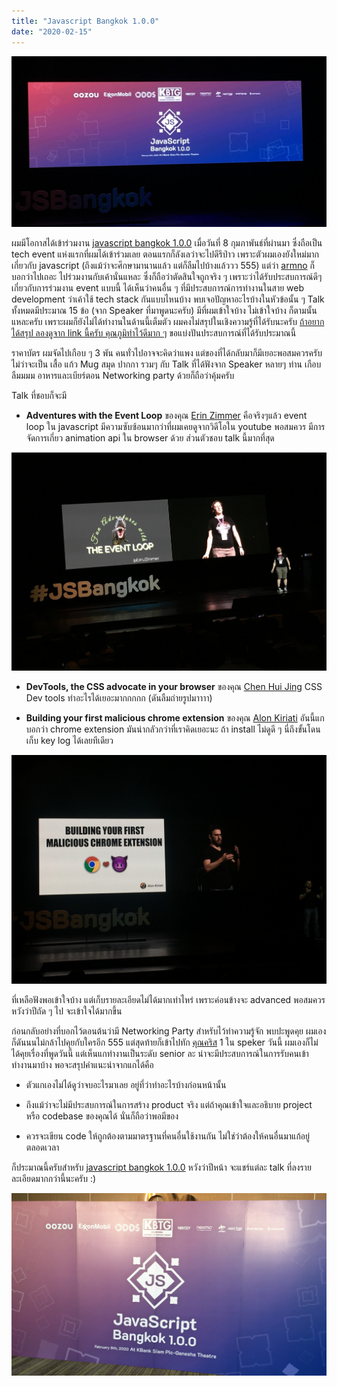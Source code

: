 ```yaml
---
title: "Javascript Bangkok 1.0.0"
date: "2020-02-15"
---
```


![js-bangkok-2020](js_bkk_01.jpg)

ผมมีโอกาสได้เข้าร่วมงาน [javascript bangkok 1.0.0](https://javascriptbangkok.com/) เมื่อวันที่ 8 กุมภาพันธ์ที่ผ่านมา ซึ่งถือเป็น tech event แห่งแรกที่ผมได้เข้าร่วมเลย ตอนแรกก็ลังเลว่าจะไปดีรึป่าว เพราะตัวผมเองยังใหม่มากเกี่ยวกับ javascript (ถึงแม้ว่าจะศึกษามานานแล้ว แต่ก็ลืมไปบ้างแล้ววว 555) แต่ว่า [armno](https://armno.in.th/) ก็บอกว่าไปเถอะ ไปร่วมงานกับเค้านั่นแหละ ซึ่งก็ถือว่าตัดสินใจถูกจริง ๆ เพราะว่าได้รับประสบการณ์ดีๆ เกี่ยวกับการร่วมงาน event แบบนี้ ได้เห็นว่าคนอื่น ๆ ที่มีประสบการณ์การทำงานในสาย web development ว่าเค้าใช้ tech stack กันแบบไหนบ้าง พบเจอปัญหาอะไรบ้างในหัวข้อนั้น ๆ Talk ทั้งหมดมีประมาณ 15 ข้อ (จาก Speaker ที่มาพูดนะครับ) มีที่ผมเข้าใจบ้าง ไม่เข้าใจบ้าง ก็ตามนั้นแหละครับ เพราะผมก็ยังไม่ได้ทำงานในด้านนี้เต็มตัว ผมคงไม่สรุปในเชิงความรู้ที่ได้รับนะครับ [ถ้าอยากได้สรุป ลองดูจาก link นี้ครับ คุณภูมิทำไว้ดีมาก ๆ](https://www.facebook.com/hashtag/%E0%B8%AA%E0%B8%A3%E0%B8%B8%E0%B8%9Bjavascriptbangkok?source=feed_text&epa=HASHTAG) ขอแบ่งปันประสบการณ์ที่ได้รับประมาณนี้

ราคาบัตร ผมจัดไปเกือบ ๆ 3 พัน คนทั่วไปอาจจะคิดว่าแพง แต่ของที่ได้กลับมาก็มีเยอะพอสมควรครับ ไม่ว่าจะเป็น เสื้อ แก้ว Mug สมุด ปากกา รวมๆ กับ Talk ที่ได้ฟังจาก Speaker หลายๆ ท่าน เกือบลืมมมม อาหารและเบียร์ตอน Networking party ด้วยก็ถือว่าคุ้มครับ

Talk ที่ชอบก็จะมี

- **Adventures with the Event Loop** ของคุณ [Erin Zimmer](https://ez.codes/) คือจริงๆแล้ว event loop ใน javascript มีความซับซ้อนมากว่าที่ผมเคยดูจากวิดีโอใน youtube พอสมควร มีการจัดการเกี่ยว animation api ใน browser ด้วย ส่วนตัวชอบ talk นี้มากที่สุด

![event loop](event_loop.jpg)

- **DevTools, the CSS advocate in your browser** ของคุณ [Chen Hui Jing](https://www.chenhuijing.com/) CSS Dev tools ทำอะไรได้เยอะมากกกกก (ดันลืมถ่ายรูปมาาาา)

- **Building your first malicious chrome extension** ของคุณ [Alon Kiriati](https://www.linkedin.com/in/akiriati/) อันนี้แกบอกว่า chrome extension มันน่ากลัวกว่าที่เราคิดเยอะนะ ถ้า install ไม่ดูดี ๆ นี่ถึงขั้นโดนเก็บ key log ได้เลยทีเดียว

![chrome extension](chrome.jpg)

ที่เหลือฟังพอเข้าใจบ้าง แต่เก็บรายละเอียดไม่ได้มากเท่าไหร่ เพราะค่อนข้างจะ advanced พอสมควร หวังว่าปีถัด ๆ ไป จะเข้าใจได้มากขึ้น  

ก่อนกลับอย่างที่บอกไว้ตอนต้นว่ามี Networking Party สำหรับไว้ทำความรู้จัก พบปะพูดคุย ผมเองก็ดันนนไม่กล้าไปคุยกับใครอีก 555 แต่สุดท้ายก็เข้าไปทัก [คุณคริส](https://medium.com/@chrisza) 1 ใน speker วันนี้ ผมเองก็ไม่ได้คุยเรื่องที่พูดวันนี้ แต่เห็นแกทำงานเป็นระดับ senior ละ น่าจะมีประสบการณ์ในการรับคนเข้าทำงานมาบ้าง พอจะสรุปคำแนะนำจากแกได้คือ

- ตัวแกเองไม่ได้ดูว่าจบอะไรมาเลย อยู่ที่ว่าทำอะไรบ้างก่อนหน้านั้น

- ถึงแม้ว่าจะไม่มีประสบการณ์ในการสร้าง product จริง แต่ถ้าคุณเข้าใจและอธิบาย project หรือ codebase ของคุณได้ นั่นก็ถือว่าพอมีของ

- ควรจะเขียน code ให้ถูกต้องตามมาตรฐานที่คนอื่นใช้งานกัน ไม่ใช่ว่าต้องให้คนอื่นมาแก้อยู่ตลอดเวลา

ก็ประมาณนี้ครับสำหรับ [javascript bangkok 1.0.0](https://javascriptbangkok.com/) หวังว่าปีหน้า จะแชร์แต่ละ talk ที่ลงรายละเอียดมากกว่านี้นะครับ :)  

![js-bangkok-2020](js_bkk_02.jpg)